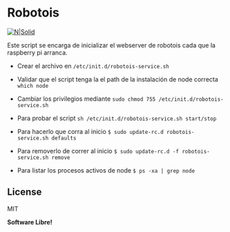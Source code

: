 # Robotois

[![N|Solid](http://robotois.com/static/media/logo-footer.b6f7cf5a.svg)](http://robotois.com)

Este script se encarga de inicializar el webserver de robotois cada que la raspberry pi arranca.

  - Crear el archivo en ```/etc/init.d/robotois-service.sh```
  - Validar que el script tenga la el path de la instalación de node correcta ```which node```
  - Cambiar los privilegios mediante ```sudo chmod 755 /etc/init.d/robotois-service.sh```
  - Para probar el script ```sh /etc/init.d/robotois-service.sh start/stop```
  - Para hacerlo que corra al inicio ```$ sudo update-rc.d robotois-service.sh defaults```
  - Para removerlo de correr al inicio ```$ sudo update-rc.d -f robotois-service.sh remove```

  - Para listar los procesos activos de node ```$ ps -xa | grep node```

License
----

MIT


**Software Libre!**
